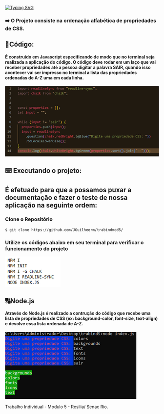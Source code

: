 [![Typing SVG](https://readme-typing-svg.herokuapp.com/?color=20b2aa&size=40&center=true&vCenter=true&width=1000&lines=+Módulo+5+-+Projeto+Individual+da+Resilia)](https://git.io/typing-svg)

<h3> ➡️ O Projeto consiste na ordenação alfabética de propriedades de CSS. <p> </h3>
<h2> 👾Código: </h2>
<h4> É construído em Javascript especificando de modo que no terminal seja realizada a aplicação do código. O código deve rodar em um laço que vai receber propriedades até a pessoa digitar a palavra SAIR, quando isso acontecer vai ser impresso no terminal a lista das propriedades ordenadas de A-Z uma em cada linha.</h4>


![image](https://github.com/JGuilheerm/trabindmod5/blob/main/img/codeprint.png?raw=true)

<h2>⌨️ Executando o projeto: <h2>
É efetuado para que a possamos puxar a documentação e fazer o teste de nossa aplicação na seguinte ordem: <p> 
 
 ### Clone o Repositório 
 
 ```bash
$ git clone https://github.com/JGuilheerm/trabindmod5/
 ```
 
 ### Utilize os códigos abaixo em seu terminal para verificar o funcionamento do projeto 

![image](https://github.com/JGuilheerm/trabindmod5/blob/main/img/instaprint.png?raw=true)

 
<h2>🔠Node.js</h2>
<h4>Através do Node.js é realizado a contrução do código que recebe uma lista de propriedades de CSS (ex: background-color, font-size, text-align) e devolve essa lista ordenada de A-Z.</h4>
 
 
![image](https://github.com/JGuilheerm/trabindmod5/blob/main/img/promtprint.png?raw=true)

Trabalho Individual - Modulo 5 - Resilia/ Senac Rio.  
